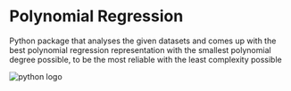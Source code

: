 ﻿# Polynomial Regression

Python package that analyses the given datasets and comes up with the best polynomial regression representation with the smallest polynomial degree possible, to be the most reliable with the least complexity possible

![python logo](https://miro.medium.com/max/1400/1*-1ttHqMEzjjXduNdtIBKjQ.png)
